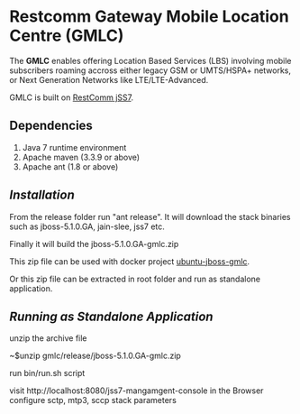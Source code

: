 
Restcomm Gateway Mobile Location Centre (GMLC)
=============================================

The **GMLC** enables offering Location Based Services (LBS) involving mobile subscribers roaming accross either legacy GSM or UMTS/HSPA+ networks, or Next Generation Networks like LTE/LTE-Advanced.

GMLC is built on [RestComm jSS7](https://github.com/RestComm/jSS7).

Dependencies
------------
1. Java 7 runtime environment
2. Apache maven (3.3.9 or above)
3. Apache ant (1.8 or above)


*Installation*
------------
From the release folder run "ant release".
It will download the stack binaries such as jboss-5.1.0.GA, jain-slee, jss7 etc.

Finally it will build the jboss-5.1.0.GA-gmlc.zip

This zip file can be used with docker project [ubuntu-jboss-gmlc](http://10.120.10.234/masoodalam/ubuntu-jboss-gmlc).

Or this zip file can be extracted in root folder and run as standalone application.


*Running as Standalone Application*
-----------------------------------
unzip the archive file

~$unzip gmlc/release/jboss-5.1.0.GA-gmlc.zip

run bin/run.sh script

visit http://localhost:8080/jss7-mangamgent-console in the Browser
configure sctp, mtp3, sccp stack parameters
 
